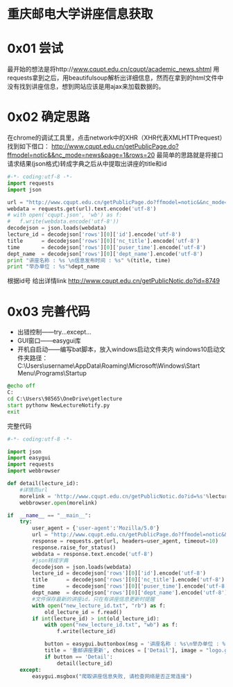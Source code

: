 # 重庆邮电大学讲座信息获取

# 0x01 尝试
最开始的想法是将http://www.cqupt.edu.cn/cqupt/academic_news.shtml
用requests拿到之后，用beautifulsoup解析出详细信息，然而在拿到的html文件中没有找到讲座信息，想到网站应该是用ajax来加载数据的。


# 0x02 确定思路
在chrome的调试工具里，点击network中的XHR（XHR代表XMLHTTPrequest）找到如下借口：
http://www.cqupt.edu.cn/getPublicPage.do?ffmodel=notic&&nc_mode=news&page=1&rows=20
最简单的思路就是将接口请求结果(json格式)转成字典之后从中提取出讲座的title和id
```python
#-*- coding:utf-8 -*-
import requests
import json

url = "http://www.cqupt.edu.cn/getPublicPage.do?ffmodel=notic&&nc_mode=news&page=1&rows=20"
webdata = requests.get(url).text.encode('utf-8')
# with open('cqupt.json', 'wb') as f:
# 	f.write(webdata.encode('utf-8'))
decodejson = json.loads(webdata)
lecture_id = decodejson['rows'][0]['id'].encode('utf-8')
title 	   = decodejson['rows'][0]['nc_title'].encode('utf-8')
time       = decodejson['rows'][0]['puser_time'].encode('utf-8')
dept_name  = decodejson['rows'][0]['dept_name'].encode('utf-8')
print "讲座名称 : %s \n信息发布时间 : %s" %(title, time)
print "举办单位 : %s"%dept_name

```
根据id号 给出详情link
http://www.cqupt.edu.cn/getPublicNotic.do?id=8749


# 0x03 完善代码

 - 出错控制——try...except...
 - GUI窗口——easygui库
 - 开机自启动——编写bat脚本，放入windows启动文件夹内
windows10启动文件夹路径：
C:\Users\username\AppData\Roaming\Microsoft\Windows\Start Menu\Programs\Startup

```bat
@echo off
C:
cd C:\Users\98565\OneDrive\getlecture
start pythonw NewLectureNotify.py
exit
```
完整代码
```python
#-*- coding:utf-8 -*-

import json
import easygui
import requests
import webbrowser

def detail(lecture_id):
	#详情页url
	morelink = 'http://www.cqupt.edu.cn/getPublicNotic.do?id=%s'%lecture_id
	webbrowser.open(morelink)

if  __name__ == "__main__":
	try:
		user_agent = {'user-agent':'Mozilla/5.0'}
		url = "http://www.cqupt.edu.cn/getPublicPage.do?ffmodel=notic&&nc_mode=news&page=1&rows=20"
		response = requests.get(url, headers=user_agent, timeout=10)
		response.raise_for_status()
		webdata = response.text.encode('utf-8')
		#json转成字典
		decodejson = json.loads(webdata)
		lecture_id = decodejson['rows'][0]['id'].encode('utf-8')
		title 	   = decodejson['rows'][0]['nc_title'].encode('utf-8')
		time       = decodejson['rows'][0]['puser_time'].encode('utf-8')
		dept_name  = decodejson['rows'][0]['dept_name'].encode('utf-8')
		#文件保存最新的讲座id，只在有讲座信息更新时提醒
		with open("new_lecture_id.txt", "rb") as f:
			old_lecture_id = f.read()
		if int(lecture_id) > int(old_lecture_id):
			with open("new_lecture_id.txt", "wb") as f:
				f.write(lecture_id)

			button = easygui.buttonbox(msg = '讲座名称 : %s\n举办单位 : %s\n信息发布时间 : %s'%(title, dept_name, time),
			title = '重邮讲座更新', choices = ['Detail'], image = "logo.gif")
			if button == 'Detail':
				detail(lecture_id)
	except:
		easygui.msgbox("爬取讲座信息失败, 请检查网络是否正常连接")

```

